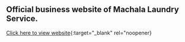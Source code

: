 ## Official business website of Machala Laundry Service.

[Click here to view website](https://machalalaundryservice.com/){:target="_blank" rel="noopener}

